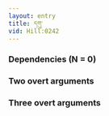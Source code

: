 ```yaml
---
layout: entry
title: དགུ་
vid: Hill:0242
---
```

### Dependencies (N = 0)


### Two overt arguments


### Three overt arguments
